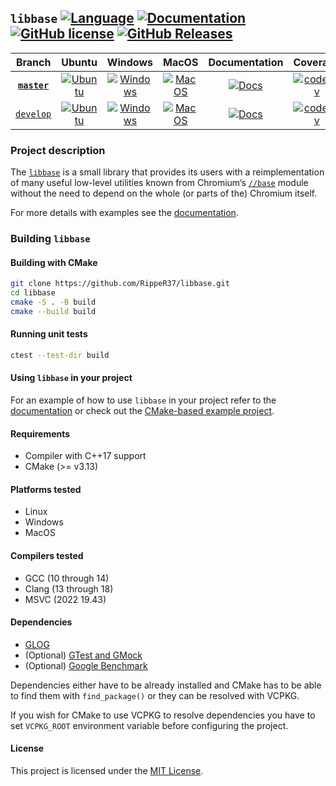 ## `libbase` [![Language](https://img.shields.io/badge/language-C++17-blue.svg)](https://github.com/RippeR37/libbase) [![Documentation](https://img.shields.io/badge/documentation-online-blue.svg)](https://ripper37.github.io/libbase/) [![GitHub license](https://img.shields.io/badge/license-MIT-blue.svg)](https://raw.githubusercontent.com/ripper37/libbase/master/LICENSE) [![GitHub Releases](https://img.shields.io/github/release/ripper37/libbase.svg)](https://github.com/ripper37/libbase/releases)

| Branch | Ubuntu | Windows | MacOS | Documentation | Coverage |
| :----: | :----: | :-----: | :---: | :-----------: | :------: |
| [**`master`**](https://github.com/RippeR37/libbase) | [![Ubuntu](https://github.com/RippeR37/libbase/actions/workflows/ubuntu.yml/badge.svg?branch=master)](https://github.com/RippeR37/libbase/actions/workflows/ubuntu.yml?query=branch:master) | [![Windows](https://github.com/RippeR37/libbase/actions/workflows/windows.yml/badge.svg?branch=master)](https://github.com/RippeR37/libbase/actions/workflows/windows.yml?query=branch:master) | [![MacOS](https://github.com/RippeR37/libbase/actions/workflows/macos.yml/badge.svg?branch=master)](https://github.com/RippeR37/libbase/actions/workflows/macos.yml?query=branch:master) | [![Docs](https://github.com/RippeR37/libbase/actions/workflows/docs.yml/badge.svg?branch=master)](https://ripper37.github.io/libbase/master/) | [![codecov](https://codecov.io/gh/RippeR37/libbase/branch/master/graph/badge.svg?token=RT0JTLDPJE)](https://app.codecov.io/gh/RippeR37/libbase/branch/master) |
| [`develop`](https://github.com/RippeR37/libbase/tree/develop) | [![Ubuntu](https://github.com/RippeR37/libbase/actions/workflows/ubuntu.yml/badge.svg?branch=develop)](https://github.com/RippeR37/libbase/actions/workflows/ubuntu.yml?query=branch:develop) | [![Windows](https://github.com/RippeR37/libbase/actions/workflows/windows.yml/badge.svg?branch=develop)](https://github.com/RippeR37/libbase/actions/workflows/windows.yml?query=branch:develop) | [![MacOS](https://github.com/RippeR37/libbase/actions/workflows/macos.yml/badge.svg?branch=develop)](https://github.com/RippeR37/libbase/actions/workflows/macos.yml?query=branch:develop) | [![Docs](https://github.com/RippeR37/libbase/actions/workflows/docs.yml/badge.svg?branch=develop)](https://ripper37.github.io/libbase/develop/) | [![codecov](https://codecov.io/gh/RippeR37/libbase/branch/develop/graph/badge.svg?token=RT0JTLDPJE)](https://app.codecov.io/gh/RippeR37/libbase/branch/develop) |


### Project description

The [`libbase`](https://github.com/RippeR37/libbase/) is a small library that
provides its users with a reimplementation of many useful low-level utilities
known from Chromium’s
[`//base`](https://chromium.googlesource.com/chromium/src/base/) module without
the need to depend on the whole (or parts of the) Chromium itself.

For more details with examples see the
[documentation](https://ripper37.github.io/libbase/).


### Building `libbase`

#### Building with CMake

```bash
git clone https://github.com/RippeR37/libbase.git
cd libbase
cmake -S . -B build
cmake --build build
```

#### Running unit tests

```bash
ctest --test-dir build
```

#### Using `libbase` in your project

For an example of how to use `libbase` in your project refer to the
[documentation](https://ripper37.github.io/libbase/master/getting_started/using.html)
or check out the
[CMake-based example project](https://github.com/RippeR37/libbase-example-cmake).

#### Requirements

* Compiler with C++17 support
* CMake (>= v3.13)

#### Platforms tested

* Linux
* Windows
* MacOS

#### Compilers tested

* GCC (10 through 14)
* Clang (13 through 18)
* MSVC (2022 19.43)

#### Dependencies

- [GLOG](https://github.com/google/glog)
- (Optional) [GTest and GMock](https://github.com/google/googletest)
- (Optional) [Google Benchmark](https://github.com/google/benchmark)

Dependencies either have to be already installed and CMake has to be able to
find them with `find_package()` or they can be resolved with VCPKG.

If you wish for CMake to use VCPKG to resolve dependencies you have to set
`VCPKG_ROOT` environment variable before configuring the project.

#### License

This project is licensed under the [MIT License](LICENSE).
